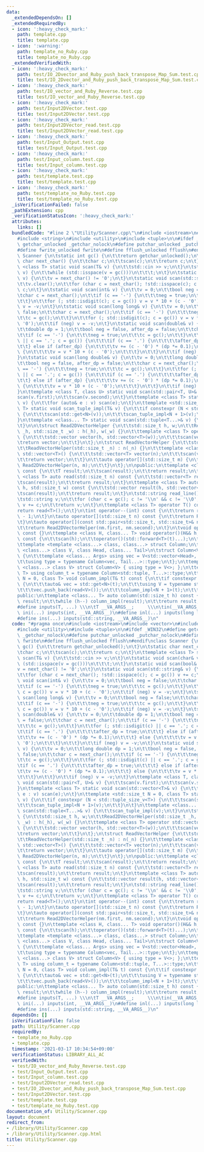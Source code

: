 ```yaml
---
data:
  _extendedDependsOn: []
  _extendedRequiredBy:
  - icon: ':heavy_check_mark:'
    path: template.cpp
    title: template.cpp
  - icon: ':warning:'
    path: template_no_Ruby.cpp
    title: template_no_Ruby.cpp
  _extendedVerifiedWith:
  - icon: ':heavy_check_mark:'
    path: test/IO_2Dvector_and_Ruby_push_back_transpose_Map_Sum.test.cpp
    title: test/IO_2Dvector_and_Ruby_push_back_transpose_Map_Sum.test.cpp
  - icon: ':heavy_check_mark:'
    path: test/IO_vector_and_Ruby_Reverse.test.cpp
    title: test/IO_vector_and_Ruby_Reverse.test.cpp
  - icon: ':heavy_check_mark:'
    path: test/Input2DVector.test.cpp
    title: test/Input2DVector.test.cpp
  - icon: ':heavy_check_mark:'
    path: test/Input2DVector_read.test.cpp
    title: test/Input2DVector_read.test.cpp
  - icon: ':heavy_check_mark:'
    path: test/Input_Output.test.cpp
    title: test/Input_Output.test.cpp
  - icon: ':heavy_check_mark:'
    path: test/Input_column.test.cpp
    title: test/Input_column.test.cpp
  - icon: ':heavy_check_mark:'
    path: test/template.test.cpp
    title: test/template.test.cpp
  - icon: ':heavy_check_mark:'
    path: test/template_no_Ruby.test.cpp
    title: test/template_no_Ruby.test.cpp
  _isVerificationFailed: false
  _pathExtension: cpp
  _verificationStatusIcon: ':heavy_check_mark:'
  attributes:
    links: []
  bundledCode: "#line 2 \"Utility/Scanner.cpp\"\n#include <iostream>\n#include <vector>\n\
    #include <string>\n#include <utility>\n#include <tuple>\n\n#ifdef _WIN32\n#define\
    \ getchar_unlocked _getchar_nolock\n#define putchar_unlocked _putchar_nolock\n\
    #define fwrite_unlocked fwrite\n#define fflush_unlocked fflush\n#endif\nclass\
    \ Scanner {\n\tstatic int gc() {\n\t\treturn getchar_unlocked();\n\t}\n\tstatic\
    \ char next_char() {\n\t\tchar c;\n\t\tscan(c);\n\t\treturn c;\n\t}\n\ttemplate\
    \ <class T> static void scan(T& v) {\n\t\tstd::cin >> v;\n\t}\n\tstatic void scan(char&\
    \ v) {\n\t\twhile (std::isspace(v = gc()))\n\t\t\t;\n\t}\n\tstatic void scan(bool&\
    \ v) {\n\t\tv = next_char() != '0';\n\t}\n\tstatic void scan(std::string& v) {\n\
    \t\tv.clear();\n\t\tfor (char c = next_char(); !std::isspace(c); c = gc()) v +=\
    \ c;\n\t}\n\tstatic void scan(int& v) {\n\t\tv = 0;\n\t\tbool neg = false;\n\t\
    \tchar c = next_char();\n\t\tif (c == '-') {\n\t\t\tneg = true;\n\t\t\tc = gc();\n\
    \t\t}\n\t\tfor (; std::isdigit(c); c = gc()) v = v * 10 + (c - '0');\n\t\tif (neg)\
    \ v = -v;\n\t}\n\tstatic void scan(long long& v) {\n\t\tv = 0;\n\t\tbool neg =\
    \ false;\n\t\tchar c = next_char();\n\t\tif (c == '-') {\n\t\t\tneg = true;\n\t\
    \t\tc = gc();\n\t\t}\n\t\tfor (; std::isdigit(c); c = gc()) v = v * 10 + (c -\
    \ '0');\n\t\tif (neg) v = -v;\n\t}\n\tstatic void scan(double& v) {\n\t\tv = 0;\n\
    \t\tdouble dp = 1;\n\t\tbool neg = false, after_dp = false;\n\t\tchar c = next_char();\n\
    \t\tif (c == '-') {\n\t\t\tneg = true;\n\t\t\tc = gc();\n\t\t}\n\t\tfor (; std::isdigit(c)\
    \ || c == '.'; c = gc()) {\n\t\t\tif (c == '.') {\n\t\t\t\tafter_dp = true;\n\t\
    \t\t} else if (after_dp) {\n\t\t\t\tv += (c - '0') * (dp *= 0.1);\n\t\t\t} else\
    \ {\n\t\t\t\tv = v * 10 + (c - '0');\n\t\t\t}\n\t\t}\n\t\tif (neg) v = -v;\n\t\
    }\n\tstatic void scan(long double& v) {\n\t\tv = 0;\n\t\tlong double dp = 1;\n\
    \t\tbool neg = false, after_dp = false;\n\t\tchar c = next_char();\n\t\tif (c\
    \ == '-') {\n\t\t\tneg = true;\n\t\t\tc = gc();\n\t\t}\n\t\tfor (; std::isdigit(c)\
    \ || c == '.'; c = gc()) {\n\t\t\tif (c == '.') {\n\t\t\t\tafter_dp = true;\n\t\
    \t\t} else if (after_dp) {\n\t\t\t\tv += (c - '0') * (dp *= 0.1);\n\t\t\t} else\
    \ {\n\t\t\t\tv = v * 10 + (c - '0');\n\t\t\t}\n\t\t}\n\t\tif (neg) v = -v;\n\t\
    }\n\ttemplate <class T, class U> static void scan(std::pair<T, U>& v) {\n\t\t\
    scan(v.first);\n\t\tscan(v.second);\n\t}\n\ttemplate <class T> static void scan(std::vector<T>&\
    \ v) {\n\t\tfor (auto& e : v) scan(e);\n\t}\n\ttemplate <std::size_t N = 0, class\
    \ T> static void scan_tuple_impl(T& v) {\n\t\tif constexpr (N < std::tuple_size_v<T>)\
    \ {\n\t\t\tscan(std::get<N>(v));\n\t\t\tscan_tuple_impl<N + 1>(v);\n\t\t}\n\t\
    }\n\ttemplate <class... T> static void scan(std::tuple<T...>& v) {\n\t\tscan_tuple_impl(v);\n\
    \t}\n\n\tstruct Read2DVectorHelper {\n\t\tstd::size_t h, w;\n\t\tRead2DVectorHelper(std::size_t\
    \ _h, std::size_t _w) : h(_h), w(_w) {}\n\t\ttemplate <class T> operator std::vector<std::vector<T>>()\
    \ {\n\t\t\tstd::vector vector(h, std::vector<T>(w));\n\t\t\tscan(vector);\n\t\t\
    \treturn vector;\n\t\t}\n\t};\n\tstruct ReadVectorHelper {\n\t\tstd::size_t n;\n\
    \t\tReadVectorHelper(std::size_t _n) : n(_n) {}\n\t\ttemplate <class T> operator\
    \ std::vector<T>() {\n\t\t\tstd::vector<T> vector(n);\n\t\t\tscan(vector);\n\t\
    \t\treturn vector;\n\t\t}\n\t\tauto operator[](std::size_t m) {\n\t\t\treturn\
    \ Read2DVectorHelper(n, m);\n\t\t}\n\t};\n\npublic:\n\ttemplate <class T> T read()\
    \ const {\n\t\tT result;\n\t\tscan(result);\n\t\treturn result;\n\t}\n\ttemplate\
    \ <class T> auto read(std::size_t n) const {\n\t\tstd::vector<T> result(n);\n\t\
    \tscan(result);\n\t\treturn result;\n\t}\n\ttemplate <class T> auto read(std::size_t\
    \ h, std::size_t w) const {\n\t\tstd::vector result(h, std::vector<T>(w));\n\t\
    \tscan(result);\n\t\treturn result;\n\t}\n\tstd::string read_line() const {\n\t\
    \tstd::string v;\n\t\tfor (char c = gc(); c != '\\n' && c != '\\0'; c = gc())\
    \ v += c;\n\t\treturn v;\n\t}\n\ttemplate <class T> operator T() const {\n\t\t\
    return read<T>();\n\t}\n\tint operator--(int) const {\n\t\treturn read<int>()\
    \ - 1;\n\t}\n\tauto operator[](std::size_t n) const {\n\t\treturn ReadVectorHelper(n);\n\
    \t}\n\tauto operator[](const std::pair<std::size_t, std::size_t>& nm) const {\n\
    \t\treturn Read2DVectorHelper(nm.first, nm.second);\n\t}\n\tvoid operator()()\
    \ const {}\n\ttemplate <class H, class... T> void operator()(H&& h, T&&... t)\
    \ const {\n\t\tscan(h);\n\t\toperator()(std::forward<T>(t)...);\n\t}\n\nprivate:\n\
    \ttemplate <template <class...> class, class...> struct Column;\n\ttemplate <template\
    \ <class...> class V, class Head, class... Tail>\n\tstruct Column<V, Head, Tail...>\
    \ {\n\t\ttemplate <class... Args> using vec = V<std::vector<Head>, Args...>;\n\
    \t\tusing type = typename Column<vec, Tail...>::type;\n\t};\n\ttemplate <template\
    \ <class...> class V> struct Column<V> { using type = V<>; };\n\ttemplate <class...\
    \ T> using column_t = typename Column<std::tuple, T...>::type;\n\ttemplate <std::size_t\
    \ N = 0, class T> void column_impl(T& t) const {\n\t\tif constexpr (N < std::tuple_size_v<T>)\
    \ {\n\t\t\tauto& vec = std::get<N>(t);\n\t\t\tusing V = typename std::remove_reference_t<decltype(vec)>::value_type;\n\
    \t\t\tvec.push_back(read<V>());\n\t\t\tcolumn_impl<N + 1>(t);\n\t\t}\n\t}\n\n\
    public:\n\ttemplate <class... T> auto column(std::size_t h) const {\n\t\tcolumn_t<T...>\
    \ result;\n\t\twhile (h--) column_impl(result);\n\t\treturn result;\n\t}\n} in;\n\
    #define inputs(T, ...) \\\n\tT __VA_ARGS__;     \\\n\tin(__VA_ARGS__)\n#define\
    \ ini(...) inputs(int, __VA_ARGS__)\n#define inl(...) inputs(long long, __VA_ARGS__)\n\
    #define ins(...) inputs(std::string, __VA_ARGS__)\n"
  code: "#pragma once\n#include <iostream>\n#include <vector>\n#include <string>\n\
    #include <utility>\n#include <tuple>\n\n#ifdef _WIN32\n#define getchar_unlocked\
    \ _getchar_nolock\n#define putchar_unlocked _putchar_nolock\n#define fwrite_unlocked\
    \ fwrite\n#define fflush_unlocked fflush\n#endif\nclass Scanner {\n\tstatic int\
    \ gc() {\n\t\treturn getchar_unlocked();\n\t}\n\tstatic char next_char() {\n\t\
    \tchar c;\n\t\tscan(c);\n\t\treturn c;\n\t}\n\ttemplate <class T> static void\
    \ scan(T& v) {\n\t\tstd::cin >> v;\n\t}\n\tstatic void scan(char& v) {\n\t\twhile\
    \ (std::isspace(v = gc()))\n\t\t\t;\n\t}\n\tstatic void scan(bool& v) {\n\t\t\
    v = next_char() != '0';\n\t}\n\tstatic void scan(std::string& v) {\n\t\tv.clear();\n\
    \t\tfor (char c = next_char(); !std::isspace(c); c = gc()) v += c;\n\t}\n\tstatic\
    \ void scan(int& v) {\n\t\tv = 0;\n\t\tbool neg = false;\n\t\tchar c = next_char();\n\
    \t\tif (c == '-') {\n\t\t\tneg = true;\n\t\t\tc = gc();\n\t\t}\n\t\tfor (; std::isdigit(c);\
    \ c = gc()) v = v * 10 + (c - '0');\n\t\tif (neg) v = -v;\n\t}\n\tstatic void\
    \ scan(long long& v) {\n\t\tv = 0;\n\t\tbool neg = false;\n\t\tchar c = next_char();\n\
    \t\tif (c == '-') {\n\t\t\tneg = true;\n\t\t\tc = gc();\n\t\t}\n\t\tfor (; std::isdigit(c);\
    \ c = gc()) v = v * 10 + (c - '0');\n\t\tif (neg) v = -v;\n\t}\n\tstatic void\
    \ scan(double& v) {\n\t\tv = 0;\n\t\tdouble dp = 1;\n\t\tbool neg = false, after_dp\
    \ = false;\n\t\tchar c = next_char();\n\t\tif (c == '-') {\n\t\t\tneg = true;\n\
    \t\t\tc = gc();\n\t\t}\n\t\tfor (; std::isdigit(c) || c == '.'; c = gc()) {\n\t\
    \t\tif (c == '.') {\n\t\t\t\tafter_dp = true;\n\t\t\t} else if (after_dp) {\n\t\
    \t\t\tv += (c - '0') * (dp *= 0.1);\n\t\t\t} else {\n\t\t\t\tv = v * 10 + (c -\
    \ '0');\n\t\t\t}\n\t\t}\n\t\tif (neg) v = -v;\n\t}\n\tstatic void scan(long double&\
    \ v) {\n\t\tv = 0;\n\t\tlong double dp = 1;\n\t\tbool neg = false, after_dp =\
    \ false;\n\t\tchar c = next_char();\n\t\tif (c == '-') {\n\t\t\tneg = true;\n\t\
    \t\tc = gc();\n\t\t}\n\t\tfor (; std::isdigit(c) || c == '.'; c = gc()) {\n\t\t\
    \tif (c == '.') {\n\t\t\t\tafter_dp = true;\n\t\t\t} else if (after_dp) {\n\t\t\
    \t\tv += (c - '0') * (dp *= 0.1);\n\t\t\t} else {\n\t\t\t\tv = v * 10 + (c - '0');\n\
    \t\t\t}\n\t\t}\n\t\tif (neg) v = -v;\n\t}\n\ttemplate <class T, class U> static\
    \ void scan(std::pair<T, U>& v) {\n\t\tscan(v.first);\n\t\tscan(v.second);\n\t\
    }\n\ttemplate <class T> static void scan(std::vector<T>& v) {\n\t\tfor (auto&\
    \ e : v) scan(e);\n\t}\n\ttemplate <std::size_t N = 0, class T> static void scan_tuple_impl(T&\
    \ v) {\n\t\tif constexpr (N < std::tuple_size_v<T>) {\n\t\t\tscan(std::get<N>(v));\n\
    \t\t\tscan_tuple_impl<N + 1>(v);\n\t\t}\n\t}\n\ttemplate <class... T> static void\
    \ scan(std::tuple<T...>& v) {\n\t\tscan_tuple_impl(v);\n\t}\n\n\tstruct Read2DVectorHelper\
    \ {\n\t\tstd::size_t h, w;\n\t\tRead2DVectorHelper(std::size_t _h, std::size_t\
    \ _w) : h(_h), w(_w) {}\n\t\ttemplate <class T> operator std::vector<std::vector<T>>()\
    \ {\n\t\t\tstd::vector vector(h, std::vector<T>(w));\n\t\t\tscan(vector);\n\t\t\
    \treturn vector;\n\t\t}\n\t};\n\tstruct ReadVectorHelper {\n\t\tstd::size_t n;\n\
    \t\tReadVectorHelper(std::size_t _n) : n(_n) {}\n\t\ttemplate <class T> operator\
    \ std::vector<T>() {\n\t\t\tstd::vector<T> vector(n);\n\t\t\tscan(vector);\n\t\
    \t\treturn vector;\n\t\t}\n\t\tauto operator[](std::size_t m) {\n\t\t\treturn\
    \ Read2DVectorHelper(n, m);\n\t\t}\n\t};\n\npublic:\n\ttemplate <class T> T read()\
    \ const {\n\t\tT result;\n\t\tscan(result);\n\t\treturn result;\n\t}\n\ttemplate\
    \ <class T> auto read(std::size_t n) const {\n\t\tstd::vector<T> result(n);\n\t\
    \tscan(result);\n\t\treturn result;\n\t}\n\ttemplate <class T> auto read(std::size_t\
    \ h, std::size_t w) const {\n\t\tstd::vector result(h, std::vector<T>(w));\n\t\
    \tscan(result);\n\t\treturn result;\n\t}\n\tstd::string read_line() const {\n\t\
    \tstd::string v;\n\t\tfor (char c = gc(); c != '\\n' && c != '\\0'; c = gc())\
    \ v += c;\n\t\treturn v;\n\t}\n\ttemplate <class T> operator T() const {\n\t\t\
    return read<T>();\n\t}\n\tint operator--(int) const {\n\t\treturn read<int>()\
    \ - 1;\n\t}\n\tauto operator[](std::size_t n) const {\n\t\treturn ReadVectorHelper(n);\n\
    \t}\n\tauto operator[](const std::pair<std::size_t, std::size_t>& nm) const {\n\
    \t\treturn Read2DVectorHelper(nm.first, nm.second);\n\t}\n\tvoid operator()()\
    \ const {}\n\ttemplate <class H, class... T> void operator()(H&& h, T&&... t)\
    \ const {\n\t\tscan(h);\n\t\toperator()(std::forward<T>(t)...);\n\t}\n\nprivate:\n\
    \ttemplate <template <class...> class, class...> struct Column;\n\ttemplate <template\
    \ <class...> class V, class Head, class... Tail>\n\tstruct Column<V, Head, Tail...>\
    \ {\n\t\ttemplate <class... Args> using vec = V<std::vector<Head>, Args...>;\n\
    \t\tusing type = typename Column<vec, Tail...>::type;\n\t};\n\ttemplate <template\
    \ <class...> class V> struct Column<V> { using type = V<>; };\n\ttemplate <class...\
    \ T> using column_t = typename Column<std::tuple, T...>::type;\n\ttemplate <std::size_t\
    \ N = 0, class T> void column_impl(T& t) const {\n\t\tif constexpr (N < std::tuple_size_v<T>)\
    \ {\n\t\t\tauto& vec = std::get<N>(t);\n\t\t\tusing V = typename std::remove_reference_t<decltype(vec)>::value_type;\n\
    \t\t\tvec.push_back(read<V>());\n\t\t\tcolumn_impl<N + 1>(t);\n\t\t}\n\t}\n\n\
    public:\n\ttemplate <class... T> auto column(std::size_t h) const {\n\t\tcolumn_t<T...>\
    \ result;\n\t\twhile (h--) column_impl(result);\n\t\treturn result;\n\t}\n} in;\n\
    #define inputs(T, ...) \\\n\tT __VA_ARGS__;     \\\n\tin(__VA_ARGS__)\n#define\
    \ ini(...) inputs(int, __VA_ARGS__)\n#define inl(...) inputs(long long, __VA_ARGS__)\n\
    #define ins(...) inputs(std::string, __VA_ARGS__)\n"
  dependsOn: []
  isVerificationFile: false
  path: Utility/Scanner.cpp
  requiredBy:
  - template_no_Ruby.cpp
  - template.cpp
  timestamp: '2021-03-17 10:34:54+09:00'
  verificationStatus: LIBRARY_ALL_AC
  verifiedWith:
  - test/IO_vector_and_Ruby_Reverse.test.cpp
  - test/Input_Output.test.cpp
  - test/Input_column.test.cpp
  - test/Input2DVector_read.test.cpp
  - test/IO_2Dvector_and_Ruby_push_back_transpose_Map_Sum.test.cpp
  - test/Input2DVector.test.cpp
  - test/template.test.cpp
  - test/template_no_Ruby.test.cpp
documentation_of: Utility/Scanner.cpp
layout: document
redirect_from:
- /library/Utility/Scanner.cpp
- /library/Utility/Scanner.cpp.html
title: Utility/Scanner.cpp
---
```

